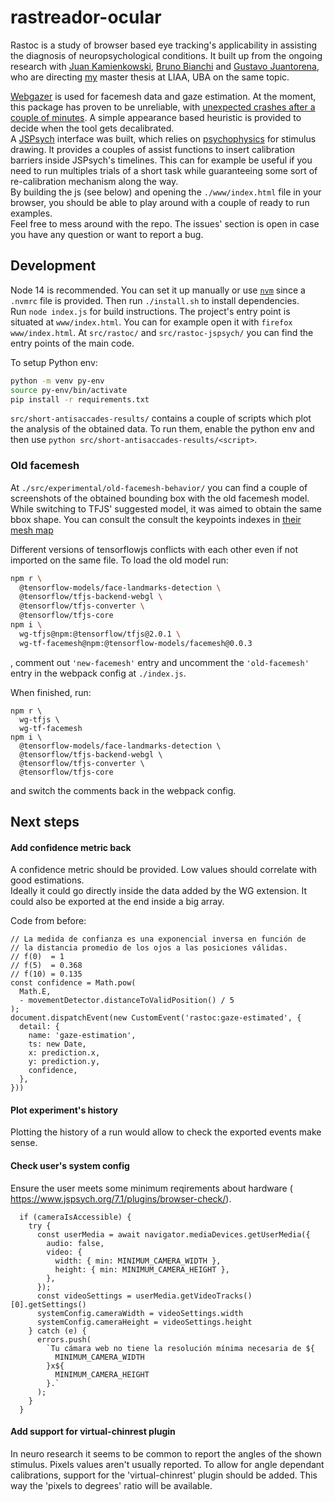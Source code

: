 # rastreador-ocular

Rastoc is a study of browser based eye tracking's applicability in assisting the
diagnosis of neuropsychological conditions.
It built up from the ongoing research with
[Juan Kamienkowski](https://liaa.dc.uba.ar/juan-kamienkowski/),
[Bruno Bianchi](https://liaa.dc.uba.ar/bruno-bianchi-en/) and
[Gustavo Juantorena](https://liaa.dc.uba.ar/gustavo-juantorena-en/), who are
directing [my](https://liaa.dc.uba.ar/francisco-figari-en/) master thesis at
LIAA, UBA on the same topic.

[Webgazer](https://webgazer.cs.brown.edu/) is used for facemesh data and gaze
estimation.
At the moment, this package has proven to be unreliable, with [unexpected
crashes after a couple of minutes](
https://github.com/jspsych/jsPsych/discussions/2490).
A simple appearance based heuristic is provided to decide when the tool gets
decalibrated.  
A [JSPsych](https://www.jspsych.org/7.1/) interface was built, which relies on
[psychophysics](https://jspsychophysics.hes.kyushu-u.ac.jp/) for stimulus
drawing.
It provides a couples of assist functions to insert calibration barriers inside
JSPsych's timelines.
This can for example be useful if you need to run multiples trials of a short
task while guaranteeing some sort of re-calibration mechanism along the way.  
By building the js (see below) and opening the `./www/index.html` file in your
browser, you should be able to play around with a couple of ready to run
examples.  
Feel free to mess around with the repo.
The issues' section is open in case you have any question or want to report a
bug.

## Development

Node 14 is recommended.
You can set it up manually or use [`nvm`](https://github.com/nvm-sh/nvm) since a
`.nvmrc` file is provided.
Then run `./install.sh` to install dependencies.  
Run `node index.js` for build instructions.
The project's entry point is situated at `www/index.html`.
You can for example open it with `firefox www/index.html`.
At `src/rastoc/` and `src/rastoc-jspsych/` you can find the entry points of the
main code.

To setup Python env:
```sh
python -m venv py-env
source py-env/bin/activate
pip install -r requirements.txt
```  
`src/short-antisaccades-results/` contains a couple of scripts which plot the
analysis of the obtained data.
To run them, enable the python env and then use
`python src/short-antisaccades-results/<script>`.

### Old facemesh

At `./src/experimental/old-facemesh-behavior/` you can find a couple of
screenshots of the obtained bounding box with the old facemesh model.
While switching to TFJS' suggested model, it was aimed to obtain the same bbox
shape.
You can consult the consult the keypoints indexes in [their mesh map](
https://github.com/tensorflow/tfjs-models/blob/118d4727197d4a21e2d4691e134a7bc30d90deee/face-landmarks-detection/mesh_map.jpg
)

Different versions of tensorflowjs conflicts with each other even if not
imported on the same file.
To load the old model run:
```bash
npm r \
  @tensorflow-models/face-landmarks-detection \
  @tensorflow/tfjs-backend-webgl \
  @tensorflow/tfjs-converter \
  @tensorflow/tfjs-core
npm i \
  wg-tfjs@npm:@tensorflow/tfjs@2.0.1 \
  wg-tf-facemesh@npm:@tensorflow-models/facemesh@0.0.3
```
, comment out `'new-facemesh'` entry and uncomment the `'old-facemesh'` entry in
the webpack config at `./index.js`.

When finished, run:
```
npm r \
  wg-tfjs \
  wg-tf-facemesh
npm i \
  @tensorflow-models/face-landmarks-detection \
  @tensorflow/tfjs-backend-webgl \
  @tensorflow/tfjs-converter \
  @tensorflow/tfjs-core
```
and switch the comments back in the webpack config.

## Next steps

#### Add confidence metric back

A confidence metric should be provided.
Low values should correlate with good estimations.  
Ideally it could go directly inside the data added by the WG extension.
It could also be exported at the end inside a big array.

Code from before:
```
// La medida de confianza es una exponencial inversa en función de
// la distancia promedio de los ojos a las posiciones válidas.
// f(0)  = 1
// f(5)  = 0.368
// f(10) = 0.135
const confidence = Math.pow(
  Math.E,
  - movementDetector.distanceToValidPosition() / 5
);
document.dispatchEvent(new CustomEvent('rastoc:gaze-estimated', {
  detail: {
    name: 'gaze-estimation',
    ts: new Date,
    x: prediction.x,
    y: prediction.y,
    confidence,
  },
}))
```

#### Plot experiment's history

Plotting the history of a run would allow to check the exported events make
sense.

#### Check user's system config

Ensure the user meets some minimum reqirements about hardware (
https://www.jspsych.org/7.1/plugins/browser-check/).


```
  if (cameraIsAccessible) {
    try {
      const userMedia = await navigator.mediaDevices.getUserMedia({
        audio: false,
        video: {
          width: { min: MINIMUM_CAMERA_WIDTH },
          height: { min: MINIMUM_CAMERA_HEIGHT },
        },
      });
      const videoSettings = userMedia.getVideoTracks()[0].getSettings()
      systemConfig.cameraWidth = videoSettings.width
      systemConfig.cameraHeight = videoSettings.height
    } catch (e) {
      errors.push(
        `Tu cámara web no tiene la resolución mínima necesaria de ${
          MINIMUM_CAMERA_WIDTH
        }x${
          MINIMUM_CAMERA_HEIGHT
        }.`
      );
    }
  }
```

#### Add support for virtual-chinrest plugin

In neuro research it seems to be common to report the angles of the shown
stimulus.
Pixels values aren't usually reported.
To allow for angle dependant calibrations, support for the 'virtual-chinrest'
plugin should be added.
This way the 'pixels to degrees' ratio will be available.
